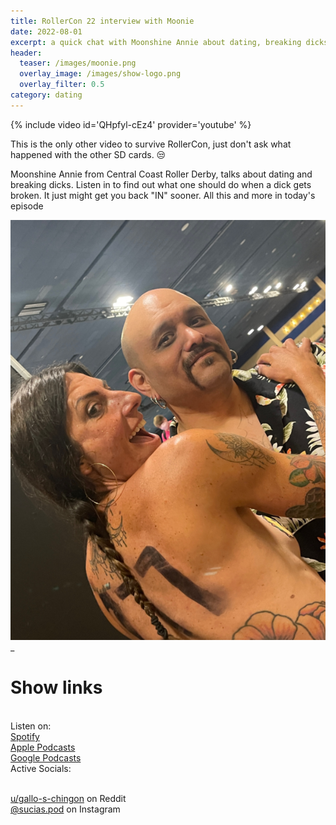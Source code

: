 ```yaml
---
title: RollerCon 22 interview with Moonie
date: 2022-08-01
excerpt: a quick chat with Moonshine Annie about dating, breaking dicks and what guys need to ask women out
header:
  teaser: /images/moonie.png
  overlay_image: /images/show-logo.png
  overlay_filter: 0.5
category: dating
---
```


{% include video id='QHpfyl-cEz4' provider='youtube' %}

This is the only other video to survive RollerCon, just don't ask what happened with the other SD cards. 😒

Moonshine Annie from Central Coast Roller Derby, talks about dating and breaking dicks. Listen in to find out what one should do when a dick gets broken. It just might get you back "IN" sooner. All this and more in today's episode

![cover](/images/moonie.png)
_
# Show links

<br> Listen on:
<br> [Spotify](https://open.spotify.com/show/3XjoipCU3QzeIaQAAQpBdW)  <a href='https://open.spotify.com/show/3XjoipCU3QzeIaQAAQpBdW'><i class='fab fa-spotify'></i></a>
<br> [Apple Podcasts](https://podcasts.apple.com/us/podcast/sucias/id1548173787) <a href='https://podcasts.apple.com/us/podcast/sucias/id1548173787'> <i class='fas fa-podcast'></i></a>
<br> [Google Podcasts](https://podcasts.google.com/feed/aHR0cHM6Ly9hbmNob3IuZm0vcy80MjI0YzYzYy9wb2RjYXN0L3Jzcw)  <a href='https://podcasts.google.com/feed/aHR0cHM6Ly9hbmNob3IuZm0vcy80MjI0YzYzYy9wb2RjYXN0L3Jzcw'><i class='fab fa-google-play'></i></a>
<br> Active Socials:

<br> [u/gallo-s-chingon](https://reddit.com/u/gallo-s-chingon/submitted) on Reddit <a href='https://reddit.com/u/gallo-s-chingon/submitted'><i class='fab fa-reddit'></i></a>
<br> [@sucias.pod](https://instagram.com/sucias.pod) on Instagram  <a href='https://www.instagram.com/sucias.pod'><i class='fab fa-instagram-square'></i></a>
